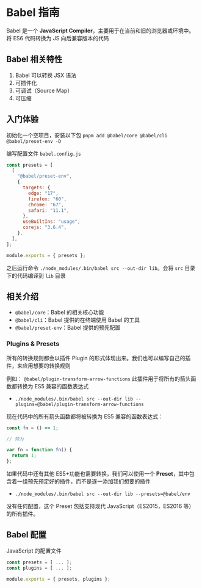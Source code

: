 # Babel 指南

Babel 是一个 **JavaScript Compiler**，主要用于在当前和旧的浏览器或环境中。将 ES6 代码转换为 JS 向后兼容版本的代码

## Babel 相关特性

1. Babel 可以转换 JSX 语法
2. 可插件化
3. 可调试（Source Map）
4. 可压缩

## 入门体验

初始化一个空项目，安装以下包 `pnpm add @babel/core @babel/cli @babel/preset-env -D`

编写配置文件 `babel.config.js`

```js
const presets = [
  [
    "@babel/preset-env",
    {
      targets: {
        edge: "17",
        firefox: "60",
        chrome: "67",
        safari: "11.1",
      },
      useBuiltIns: "usage",
      corejs: "3.6.4",
    },
  ],
];

module.exports = { presets };
```

之后运行命令 `./node_modules/.bin/babel src --out-dir lib`。会将 `src` 目录下的代码编译到 `lib` 目录

## 相关介绍

- `@babel/core`：Babel 的相关核心功能
- `@babel/cli`：Babel 提供的在终端使用 Babel 的工具
- `@babel/preset-env`：Babel 提供的预先配置

### Plugins & Presets

所有的转换规则都会以插件 Plugin 的形式体现出来。我们也可以编写自己的插件，来应用想要的转换规则

例如： `@babel/plugin-transform-arrow-functions` 此插件用于将所有的箭头函数都转换为 ES5 兼容的函数表达式

- `./node_modules/.bin/babel src --out-dir lib --plugins=@babel/plugin-transform-arrow-functions`

现在代码中的所有箭头函数都将被转换为 ES5 兼容的函数表达式：

```js
const fn = () => 1;

// 转为

var fn = function fn() {
  return 1;
};
```

如果代码中还有其他 ES5+功能也需要转换，我们可以使用一个 **Preset**，其中包含着一组预先预定好的插件，而不是逐一添加我们想要的插件

- `./node_modules/.bin/babel src --out-dir lib --presets=@babel/env`

没有任何配置，这个 Preset 包括支持现代 JavaScript（ES2015，ES2016 等）的所有插件。

## Babel 配置

JavaScript 的配置文件

```js
const presets = [ ... ];
const plugins = [ ... ];

module.exports = { presets, plugins };
```
